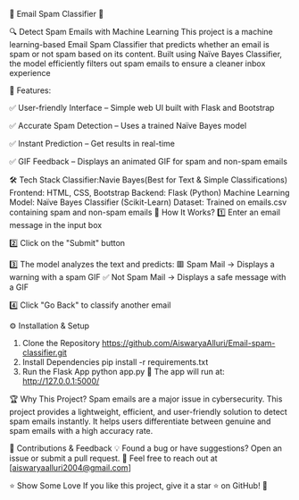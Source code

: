 📧 Email Spam Classifier 🚀

🔍 Detect Spam Emails with Machine Learning
This project is a machine learning-based Email Spam Classifier that predicts whether an email is spam or not spam based on its content. Built using Naïve Bayes Classifier, the model efficiently filters out spam emails to ensure a cleaner inbox experience

📌 Features:

✅ User-friendly Interface – Simple web UI built with Flask and Bootstrap

✅ Accurate Spam Detection – Uses a trained Naïve Bayes model

✅ Instant Prediction – Get results in real-time 

✅ GIF Feedback – Displays an animated GIF for spam and non-spam emails

🛠️ Tech Stack
Classifier:Navie Bayes(Best for Text & Simple Classifications)
Frontend: HTML, CSS, Bootstrap
Backend: Flask (Python)
Machine Learning Model: Naïve Bayes Classifier (Scikit-Learn)
Dataset: Trained on emails.csv containing spam and non-spam emails
🎯 How It Works?
1️⃣ Enter an email message in the input box

2️⃣ Click on the "Submit" button

3️⃣ The model analyzes the text and predicts:
     🟥 Spam Mail → Displays a warning with a spam GIF
     ✅ Not Spam Mail → Displays a safe message with a GIF
     
4️⃣ Click "Go Back" to classify another email

⚙️ Installation & Setup
   1. Clone the Repository
          https://github.com/AiswaryaAlluri/Email-spam-classifier.git
  2. Install Dependencies
       pip install -r requirements.txt
  3. Run the Flask App
        python app.py
🔹 The app will run at: http://127.0.0.1:5000/


🏆 Why This Project?
Spam emails are a major issue in cybersecurity. This project provides a lightweight, efficient, and user-friendly solution to detect spam emails instantly. It helps users differentiate between genuine and spam emails with a high accuracy rate.

🤝 Contributions & Feedback
💡 Found a bug or have suggestions? Open an issue or submit a pull request.
📩 Feel free to reach out at [aiswaryaalluri2004@gmail.com]

⭐ Show Some Love
If you like this project, give it a star ⭐ on GitHub! 🚀
